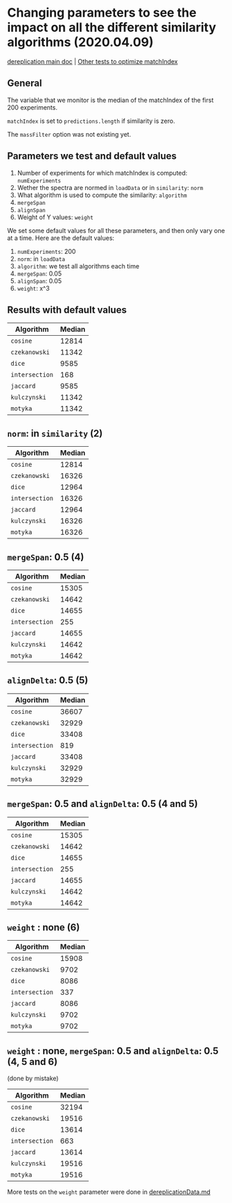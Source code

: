 # Changing parameters to see the impact on all the different similarity algorithms (2020.04.09)

[dereplication main doc](./dereplication.md) | [Other tests to optimize matchIndex](./dereplicationData.md)

## General

The variable that we monitor is the median of the matchIndex of the first 200 experiments.

`matchIndex` is set to `predictions.length` if similarity is zero.

The `massFilter` option was not existing yet.

## Parameters we test and default values

1. Number of experiments for which matchIndex is computed: `numExperiments`
2. Wether the spectra are normed in `loadData` or in `similarity`: `norm`
3. What algorithm is used to compute the similarity: `algorithm`
4. `mergeSpan`
5. `alignSpan`
6. Weight of Y values: `weight`

We set some default values for all these parameters, and then only vary one at a time. Here are the default values:
1. `numExperiments`: 200
2. `norm`:           in `loadData`
3. `algorithm`:      we test all algorithms each time
4. `mergeSpan`:      0.05
5. `alignSpan`:      0.05
6. `weight`:         x^3

## Results with default values

| Algorithm     | Median |
|---------------|---------
| `cosine`      |  12814  |
| `czekanowski` |  11342  |
| `dice`        |  9585   |
| `intersection`|  168    |
| `jaccard`     |  9585   |
| `kulczynski`  |  11342  |
| `motyka`      |  11342  |


## `norm`: in `similarity` (2)

| Algorithm     | Median |
|---------------|---------
| `cosine`      |  12814  |
| `czekanowski` |  16326  |
| `dice`        |  12964  |
| `intersection`|  16326  |
| `jaccard`     |  12964  |
| `kulczynski`  |  16326  |
| `motyka`      |  16326  |

## `mergeSpan`: 0.5 (4)

| Algorithm     | Median |
|---------------|---------
| `cosine`      |  15305  |
| `czekanowski` |  14642  |
| `dice`        |  14655  |
| `intersection`|  255    |
| `jaccard`     |  14655  |
| `kulczynski`  |  14642  |
| `motyka`      |  14642  |

## `alignDelta`: 0.5 (5)

| Algorithm     | Median |
|---------------|---------
| `cosine`      |  36607  |
| `czekanowski` |  32929  |
| `dice`        |  33408  |
| `intersection`|  819    |
| `jaccard`     |  33408  |
| `kulczynski`  |  32929  |
| `motyka`      |  32929  |


## `mergeSpan`: 0.5 and `alignDelta`: 0.5 (4 and 5)

| Algorithm     | Median |
|---------------|---------
| `cosine`      |  15305  |
| `czekanowski` |  14642  |
| `dice`        |  14655  |
| `intersection`|  255    |
| `jaccard`     |  14655  |
| `kulczynski`  |  14642  |
| `motyka`      |  14642  |

## `weight` : none (6)

| Algorithm     | Median |
|---------------|---------
| `cosine`      |  15908 |
| `czekanowski` |  9702  |
| `dice`        |  8086  |
| `intersection`|  337   |
| `jaccard`     |  8086  |
| `kulczynski`  |  9702  |
| `motyka`      |  9702  |


## `weight` : none, `mergeSpan`: 0.5 and `alignDelta`: 0.5 (4, 5 and 6)

(done by mistake)

| Algorithm     | Median |
|---------------|---------
| `cosine`      |  32194  |
| `czekanowski` |  19516  |
| `dice`        |  13614  |
| `intersection`|  663    |
| `jaccard`     |  13614  |
| `kulczynski`  |  19516  |
| `motyka`      |  19516  |

More tests on the `weight` parameter were done in [dereplicationData.md](./dereplicationData.md)





